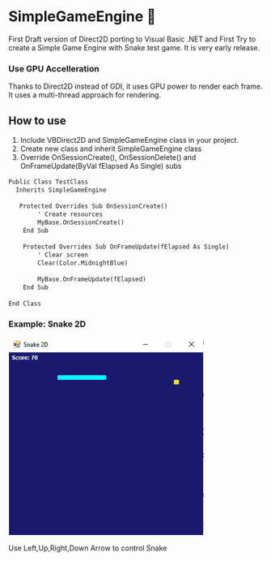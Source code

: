 # SimpleGameEngine 🚀
First Draft version of Direct2D porting to Visual Basic .NET and First Try to create a Simple Game Engine with Snake test game. It is very early release.

### Use GPU Accelleration
Thanks to Direct2D instead of GDI, it uses GPU power to render each frame. It uses a multi-thread approach for rendering.

## How to use
1) Include VBDirect2D and SimpleGameEngine class in your project.
2) Create new class and inherit SimpleGameEngine class
3) Override OnSessionCreate(), OnSessionDelete() and OnFrameUpdate(ByVal fElapsed As Single) subs

```
Public Class TestClass
  Inherits SimpleGameEngine
  
   Protected Overrides Sub OnSessionCreate()
        ' Create resources
        MyBase.OnSessionCreate()
    End Sub

    Protected Overrides Sub OnFrameUpdate(fElapsed As Single)
        ' Clear screen
        Clear(Color.MidnightBlue)

        MyBase.OnFrameUpdate(fElapsed)
    End Sub
    
End Class

```

### Example: Snake 2D
![Snake 3D Demo](main.gif)

Use Left,Up,Right,Down Arrow to control Snake
